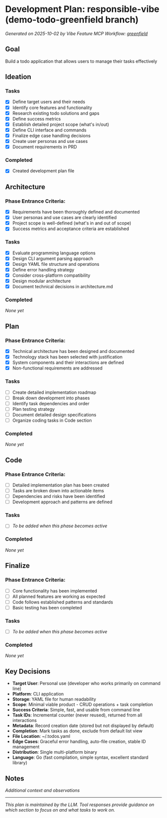 # Development Plan: responsible-vibe (demo-todo-greenfield branch)

*Generated on 2025-10-02 by Vibe Feature MCP*
*Workflow: [greenfield](https://mrsimpson.github.io/responsible-vibe-mcp/workflows/greenfield)*

## Goal
Build a todo application that allows users to manage their tasks effectively

## Ideation
### Tasks
- [x] Define target users and their needs
- [x] Identify core features and functionality  
- [x] Research existing todo solutions and gaps
- [x] Define success metrics
- [x] Establish detailed project scope (what's in/out)
- [x] Define CLI interface and commands
- [x] Finalize edge case handling decisions
- [x] Create user personas and use cases
- [x] Document requirements in PRD

### Completed
- [x] Created development plan file

## Architecture

### Phase Entrance Criteria:
- [x] Requirements have been thoroughly defined and documented
- [x] User personas and use cases are clearly identified
- [x] Project scope is well-defined (what's in and out of scope)
- [x] Success metrics and acceptance criteria are established

### Tasks
- [x] Evaluate programming language options
- [x] Design CLI argument parsing approach
- [x] Design YAML file structure and operations
- [x] Define error handling strategy
- [x] Consider cross-platform compatibility
- [x] Design modular architecture
- [x] Document technical decisions in architecture.md

### Completed
*None yet*

## Plan

### Phase Entrance Criteria:
- [x] Technical architecture has been designed and documented
- [x] Technology stack has been selected with justification
- [x] System components and their interactions are defined
- [x] Non-functional requirements are addressed

### Tasks
- [ ] Create detailed implementation roadmap
- [ ] Break down development into phases
- [ ] Identify task dependencies and order
- [ ] Plan testing strategy
- [ ] Document detailed design specifications
- [ ] Organize coding tasks in Code section

### Completed
*None yet*

## Code

### Phase Entrance Criteria:
- [ ] Detailed implementation plan has been created
- [ ] Tasks are broken down into actionable items
- [ ] Dependencies and risks have been identified
- [ ] Development approach and patterns are defined

### Tasks
- [ ] *To be added when this phase becomes active*

### Completed
*None yet*

## Finalize

### Phase Entrance Criteria:
- [ ] Core functionality has been implemented
- [ ] All planned features are working as expected
- [ ] Code follows established patterns and standards
- [ ] Basic testing has been completed

### Tasks
- [ ] *To be added when this phase becomes active*

### Completed
*None yet*

## Key Decisions
- **Target User**: Personal use (developer who works primarily on command line)
- **Platform**: CLI application
- **Storage**: YAML file for human readability
- **Scope**: Minimal viable product - CRUD operations + task completion
- **Success Criteria**: Simple, fast, and usable from command line
- **Task IDs**: Incremental counter (never reused), returned from all interactions
- **Metadata**: Record creation date (stored but not displayed by default)
- **Completion**: Mark tasks as done, exclude from default list view
- **File Location**: ~/.todos.yaml
- **Edge Cases**: Graceful error handling, auto-file creation, stable ID management
- **Distribution**: Single multi-platform binary
- **Language**: Go (fast compilation, simple syntax, excellent standard library)

## Notes
*Additional context and observations*

---
*This plan is maintained by the LLM. Tool responses provide guidance on which section to focus on and what tasks to work on.*
